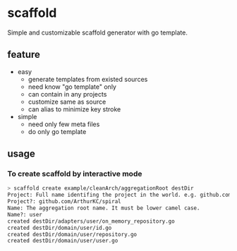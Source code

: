 # scaffold

Simple and customizable scaffold generator with go template.

## feature

* easy
  * generate templates from existed sources
  * need know "go template" only
  * can contain in any projects
  * customize same as source
  * can alias to minimize key stroke
* simple
  * need only few meta files
  * do only go template


## usage

### To create scaffold by interactive mode

```bash
> scaffold create example/cleanArch/aggregationRoot destDir
Project: Full name identifing the project in the world. e.g. github.com/ArthurKC/scaffold
Project?: github.com/ArthurKC/spiral
Name: The aggregation root name. It must be lower camel case.
Name?: user
created destDir/adapters/user/on_memory_repository.go
created destDir/domain/user/id.go
created destDir/domain/user/repository.go
created destDir/domain/user/user.go
```
